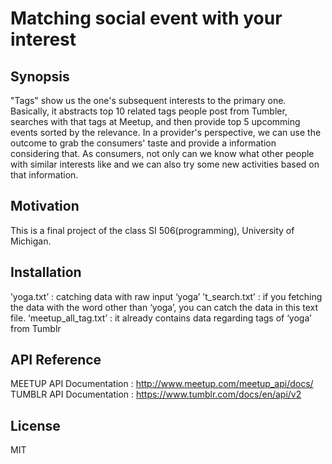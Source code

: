 # Matching social event with your interest

## Synopsis
  "Tags" show us the one's subsequent interests to the primary one. Basically, it abstracts top 10 related tags people post from Tumbler, searches with that tags at Meetup, and then provide top 5 upcomming events sorted by the relevance. In a provider's perspective, we can use the outcome to grab the consumers' taste and provide a information considering that. As consumers, not only can we know what other people with similar interests like and we can also try some new activities based on that information.

## Motivation

This is a final project of the class SI 506(programming), University of Michigan.


## Installation

’yoga.txt’ : catching data with raw input ‘yoga’
’t_search.txt’ : if you fetching the data with the word other than ‘yoga’, you can catch the data in this text file.
‘meetup_all_tag.txt’ : it already contains data regarding tags of ‘yoga’ from Tumblr


## API Reference

MEETUP API Documentation : http://www.meetup.com/meetup_api/docs/
TUMBLR API Documentation : https://www.tumblr.com/docs/en/api/v2


## License

MIT
